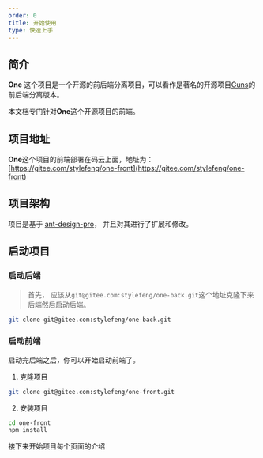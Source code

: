 ```yaml
---
order: 0
title: 开始使用
type: 快速上手
---
```


## 简介

**One** 这个项目是一个开源的前后端分离项目，可以看作是著名的开源项目[Guns](https://gitee.com/stylefeng/guns)的前后端分离版本。

本文档专门针对**One**这个开源项目的前端。

## 项目地址

**One**这个项目的前端部署在码云上面，地址为：[https://gitee.com/stylefeng/one-front](https://gitee.com/stylefeng/one-front)

## 项目架构

项目是基于 [ant-design-pro](https://pro.ant.design/docs/getting-started-cn)， 并且对其进行了扩展和修改。

## 启动项目

### 启动后端

> 首先， 应该从`git@gitee.com:stylefeng/one-back.git`这个地址克隆下来后端然后启动后端。

```bash
git clone git@gitee.com:stylefeng/one-back.git
```

### 启动前端

启动完后端之后，你可以开始启动前端了。

1. 克隆项目

```bash
git clone git@gitee.com:stylefeng/one-front.git
```

2. 安装项目

```bash
cd one-front
npm install
```

接下来开始项目每个页面的介绍
